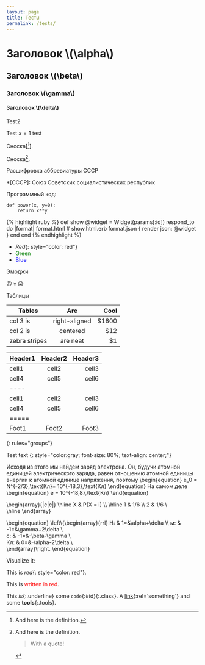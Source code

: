 ```yaml
---
layout: page
title: Тесты
permalink: /tests/
---
```

# Заголовок \\(\alpha\\)

## Заголовок \\(\beta\\)

### Заголовок \\(\gamma\\)

#### Заголовок \\(\delta\\)

Test2

Test $x=1$ test

Сноска[[^1]].


Сноска[^2].


Расшифровка аббревиатуры СССР

*[СССР]: Союз Советских социалистических республик


Программный код:

    def power(x, y=0):
    	return x**y


{% highlight ruby %}
def show
  @widget = Widget(params[:id])
  respond_to do |format|
    format.html # show.html.erb
    format.json { render json: @widget }
  end
end
{% endhighlight %}


+   *Red*{: style="color: red"}
+   <span style="color: green">Green</span>
+   <span style="color: blue">Blue</span>

Эмоджи

:angry: :skull: :scream:

Таблицы

| Tables        | Are           | Cool  |
| ------------- |:-------------:| -----:|
| col 3 is      | right-aligned | $1600 |
| col 2 is      | centered      |   $12 |
| zebra stripes | are neat      |    $1 |



| Header1     | Header2    | Header3    |
|:--------|:-------:|--------:|
| cell1   | cell2   | cell3   |
| cell4   | cell5   | cell6   |
|----
| cell1   | cell2   | cell3   |
| cell4   | cell5   | cell6   |
|=====
| Foot1   | Foot2   | Foot3
{: rules="groups"}


Test text
{: style="color:gray; font-size: 80%; text-align: center;"}

Исходя из этого мы найдем заряд электрона. Он, будучи атомной единицей электрического заряда, равен отношению атомной единицы энергии к атомной единице напряжения, поэтому
\begin{equation}
e_0 = N^{-2/3}\,\text{Кл}=  10^{-18,3}\,\text{Кл}
\end{equation} 
На самом деле
\begin{equation}
e =  10^{-18,8}\,\text{Кл}
\end{equation}


\begin{array}{|c|c|}
  \hline 
  X  & P(X = i) \\\ 
  \hline
  1  & 1/6 \\\ 
  2  & 1/6 \\\
  \hline
\end{array}

\begin{equation}
\left\\{\begin{array}{rrl}
	Н: & 1=&\alpha+\delta \\\ 
	м: & -1=&\gamma+2\delta \\\
	с: & -1=&-\beta-\gamma \\\
	Кл: & 0=&-\alpha-2\delta \\\
\end{array}\right.
\end{equation}

Visualize it:


[^2]:
    And here is the definition.

    > With a quote!


This is *red*{: style="color: red"}.

This is <span style="color: red">written in
red</span>.

This *is*{:.underline} some `code`{:#id}{:.class}.
A [link](test.html){:rel='something'} and some **tools**{:.tools}.


[^1]: And here is the definition.
